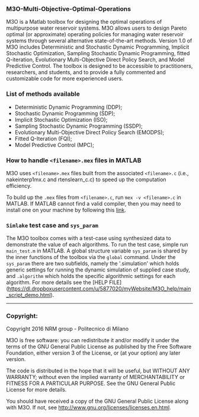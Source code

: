 ### M3O-Multi-Objective-Optimal-Operations
M3O is a Matlab toolbox for designing the optimal operations of multipurpose water reservoir systems. M3O allows users to design Pareto optimal (or approximate) operating policies for managing water reservoir systems through several alternative state-of-the-art methods. Version 1.0 of M3O includes Deterministic and Stochastic Dynamic Programming, Implicit Stochastic Optimization, Sampling Stochastic Dynamic Programming, fitted Q-iteration, Evolutionary Multi-Objective Direct Policy Search, and Model Predictive Control. The toolbox is designed to be accessible to practitioners, researchers, and students, and to provide a fully commented and customizable code for more experienced users.


### List of methods available

- Deterministic Dynamic Programming (DDP);
- Stochastic Dynamic Programming (SDP);
- Implicit Stochastic Optimization (ISO);
- Sampling Stochastic Dynamic Programming (SSDP);
- Evolutionary Multi-Objective Direct Policy Search (EMODPS);
- Fitted Q-Iteration (FQI);
- Model Predictive Control (MPC);


### How to handle `<filename>.mex` files in MATLAB
M3O uses `<filename>.mex` files built from the associated `<filename>.c` (i.e., nakeinterp1mx.c and rtenslearn_c.c) to speed up the computation efficiency.

To build up the `.mex` files from `<filename>.c`, run `mex -v <filename>.c` in MATLAB. If MATLAB cannot find a valid compiler, then you may need to install one on your machine by following this [link](http://it.mathworks.com/help/matlab/matlab_external/install-mingw-support-package.html).


### `Simlake` test case and `sys_param` 
The M3O toolbox comes with a test-case using synthesized data to demonstrate the value of each algorithms. To run the test case, simple run `main_test.m` in MATLAB. A global structure variable `sys_param` is shared by the inner functions of the toolbox via the `global` command. Under the `sys_param` there are two subfields, namely the '.simulation' which holds generic settings for running the dynamic simulation of supplied case study, and `.algorithm` which holds the specific algorithmic settings for each algorithm. For more details see the [HELP FILE] (https://dl.dropboxusercontent.com/u/5877020/myWebsite/M3O_help/main_script_demo.html).

----
### Copyright:

Copyright 2016 NRM group - Politecnico di Milano


M3O is free software: you can redistribute it and/or modify it under the terms of the GNU General Public License as published by the Free Software Foundation, either version 3 of the License, or (at your option) any later version.

The code is distributed in the hope that it will be useful, but WITHOUT ANY WARRANTY; without even the implied warranty of MERCHANTABILITY or FITNESS FOR A PARTICULAR PURPOSE.  See the GNU General Public License for more details.

You should have received a copy of the GNU General Public License along with M3O.  If not, see <http://www.gnu.org/licenses/licenses.en.html>.
